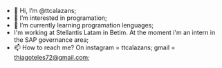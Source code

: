 - 👋 Hi, I’m @ttcalazans;
- 👀 I’m interested in programation;
- 🌱 I’m currently learning programation lenguages;
- I'm working at Stellantis Latam in Betim. At the moment i'm an intern in the SAP governance area;
- 📫 How to reach me? On instagram = ttcalazans; gmail = thiagoteles72@gmail.com;

<!---
ttcalazans/ttcalazans is a ✨ special ✨ repository because its `README.md` (this file) appears on your GitHub profile.
You can click the Preview link to take a look at your changes.
--->
